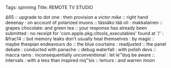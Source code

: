 Tags: spinning
Title: REMOTE TV STUDIO
  
∆65  :: upgrade to dot one : then provision a _victor mike_ :: right hand deeenay : on account of polarized muons :: tässäko tää oli : makkalainen :: grapes chocolate: and green tea :: your response has already been submitted : no receipt for 'com.apple.pkg.cltools_executables' found at '/' : &frac14 ::  but memory leaks don't usually heal themselves : by magic : maybe thespian endeavours do :: the blue courtains : readjusted :: the panel debate : conducted with panache :: debug waterfall : with polish devs :: macca rams : inconsequentially unconventional : let le™duq be aware :: intervals : with a less than inspired niq™sis :: lemurs : and warren moon
